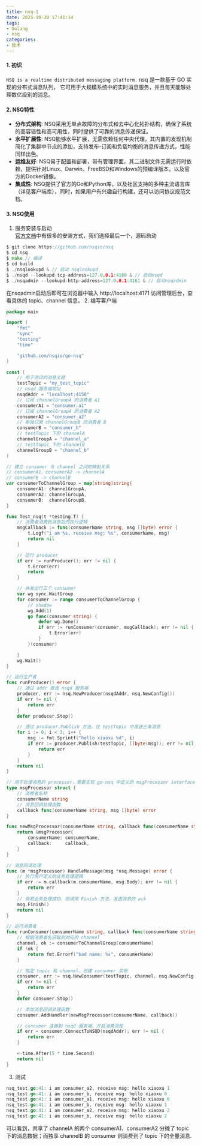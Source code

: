 ```yaml
---
title: nsq-1
date: 2023-10-30 17:41:14
tags:
- Golang
- nsq
categories:
- 技术
---
```

#### 1. 初识
`NSQ is a realtime distributed messaging platform.` nsq 是一款基于 GO 实现的分布式消息队列，
它可用于大规模系统中的实时消息服务，并且每天能够处理数亿级别的消息。<br>
#### 2. NSQ特性
* **分布式架构**: NSQ采用无单点故障的分布式和去中心化拓扑结构，确保了系统的高容错性和高可用性，同时提供了可靠的消息传递保证。
* **水平扩展性**: NSQ能够水平扩展，无需依赖任何中央代理，其内置的发现机制简化了集群中节点的添加，支持发布-订阅和负载均衡的消息传递方式，性能同样出色。
* **运维友好**: NSQ易于配置和部署，带有管理界面，其二进制文件无需运行时依赖，提供针对Linux、Darwin、FreeBSD和Windows的预编译版本，以及官方的Docker镜像。
* **集成性**: NSQ提供了官方的Go和Python库，以及社区支持的多种主流语言库（详见客户端库），同时，如果用户有兴趣自行构建，还可以访问协议规范文档。
#### 3. NSQ使用
1.  服务安装与启动<br>
[官方文档](https://nsq.io/deployment/installing.html)中有很多的安装方式，我们选择最后一个，源码启动
```go
$ git clone https://github.com/nsqio/nsq
$ cd nsq
$ make // 编译
$ cd build
$ ./nsqlookupd & // 启动 nsqlookupd
$ ./nsqd --lookupd-tcp-address=127.0.0.1:4160 & // 启动nsqd
$ ./nsqadmin --lookupd-http-address=127.0.0.1:4161 & // 启动nsqadmin
```
在nsqadmin启动后即可在浏览器中输入 http://localhost:4171 访问管理后台，查看具体的 topic、channel 信息。
2.  编写客户端
```go
package main

import (
	"fmt"
	"sync"
	"testing"
	"time"

	"github.com/nsqio/go-nsq"
)

const (
	// 用于测试的消息主题
	testTopic = "my_test_topic"
	// nsqd 服务端地址
	nsqdAddr = "localhost:4150"
	// 订阅 channelGroupA 的消费者 A1
	consumerA1 = "consumer_a1"
	// 订阅 channelGroupA 的消费者 A2
	consumerA2 = "consumer_a2"
	// 单独订阅 channelGroupB 的消费者 B
	consumerB = "consumer_b"
	// testTopic 下的 channelA
	channelGroupA = "channel_a"
	// testTopic 下的 channelB
	channelGroupB = "channel_b"
)

// 建立 consumer 与 channel 之间的映射关系
// consumerA1、consumerA2 -> channelA
// consumerB -> channelB
var consumerToChannelGroup = map[string]string{
	consumerA1: channelGroupA,
	consumerA2: channelGroupA,
	consumerB:  channelGroupB,
}

func Test_nsq(t *testing.T) {
	// 消费者消费到消息后的执行逻辑
	msgCallback := func(consumerName string, msg []byte) error {
		t.Logf("i am %s, receive msg: %s", consumerName, msg)
		return nil
	}

	// 运行 producer
	if err := runProducer(); err != nil {
		t.Error(err)
		return
	}

	// 并发运行三个 consumer
	var wg sync.WaitGroup
	for consumer := range consumerToChannelGroup {
		// shadow
		wg.Add(1)
		go func(consumer string) {
			defer wg.Done()
			if err := runConsumer(consumer, msgCallback); err != nil {
				t.Error(err)
			}
		}(consumer)

	}
	wg.Wait()
}

// 运行生产者
func runProducer() error {
	// 通过 addr 直连 nsqd 服务端
	producer, err := nsq.NewProducer(nsqdAddr, nsq.NewConfig())
	if err != nil {
		return err
	}
	defer producer.Stop()

	// 通过 producer.Publish 方法，往 testTopic 中发送三条消息
	for i := 0; i < 3; i++ {
		msg := fmt.Sprintf("hello xiaoxu %d", i)
		if err := producer.Publish(testTopic, []byte(msg)); err != nil {
			return err
		}
	}
	return nil
}

// 用于处理消息的 processor，需要实现 go-nsq 中定义的 msgProcessor interface，核心是实现消息回调处理方法： func HandleMessage(msg *nsq.Message) error
type msgProcessor struct {
	// 消费者名称
	consumerName string
	// 消息回调处理函数
	callback func(consumerName string, msg []byte) error
}

func newMsgProcessor(consumerName string, callback func(consumerName string, msg []byte) error) *msgProcessor {
	return &msgProcessor{
		consumerName: consumerName,
		callback:     callback,
	}
}

// 消息回调处理
func (m *msgProcessor) HandleMessage(msg *nsq.Message) error {
	// 执行用户定义的业务处理逻辑
	if err := m.callback(m.consumerName, msg.Body); err != nil {
		return err
	}
	// 倘若业务处理成功，则调用 Finish 方法，发送消息的 ack
	msg.Finish()
	return nil
}

// 运行消费者
func runConsumer(consumerName string, callback func(consumerName string, msg []byte) error) error {
	// 根据消费者名获取到对应的 channel
	channel, ok := consumerToChannelGroup[consumerName]
	if !ok {
		return fmt.Errorf("bad name: %s", consumerName)
	}

	// 指定 topic 和 channel，创建 consumer 实例
	consumer, err := nsq.NewConsumer(testTopic, channel, nsq.NewConfig())
	if err != nil {
		return err
	}
	defer consumer.Stop()

	// 添加消息回调处理函数
	consumer.AddHandler(newMsgProcessor(consumerName, callback))

	// consumer 连接到 nsqd 服务端，开启消费流程
	if err = consumer.ConnectToNSQD(nsqdAddr); err != nil {
		return err
	}

	<-time.After(5 * time.Second)
	return nil
}
```
3.  测试
```go
nsq_test.go:41: i am consumer_a2, receive msg: hello xiaoxu 1
nsq_test.go:41: i am consumer_b, receive msg: hello xiaoxu 0
nsq_test.go:41: i am consumer_a1, receive msg: hello xiaoxu 0
nsq_test.go:41: i am consumer_b, receive msg: hello xiaoxu 1
nsq_test.go:41: i am consumer_a2, receive msg: hello xiaoxu 2
nsq_test.go:41: i am consumer_b, receive msg: hello xiaoxu 2

```
可以看到，共享了 channelA 的两个 consumerA1、consumerA2 分摊了 topic 下的消息数据；而独享 channelB 的 consumer 则消费到了 topic 下的全量消息.
